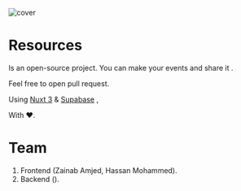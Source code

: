![cover](https://user-images.githubusercontent.com/5357529/204332967-033f1514-d373-4cdb-a600-b5d28c6a0dca.jpg)


# Resources
Is an open-source project. You can make your events and share it .

Feel free to open pull request.

Using [Nuxt 3](https://nuxt.com/) & [Supabase](https://supabase.com/) ,

With ❤️.

# Team
1. Frontend (Zainab Amjed, Hassan Mohammed).
2. Backend ().

